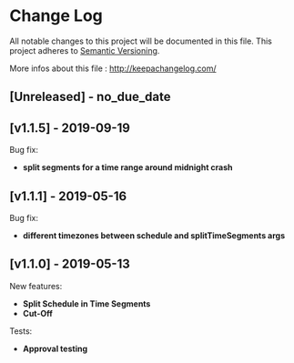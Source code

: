 # Change Log
All notable changes to this project will be documented in this file.
This project adheres to [Semantic Versioning](http://semver.org/).

More infos about this file : http://keepachangelog.com/

## [Unreleased] - no_due_date

## [v1.1.5] - 2019-09-19

Bug fix:
- **split segments for a time range around midnight crash**

## [v1.1.1] - 2019-05-16

Bug fix:
- **different timezones between schedule and splitTimeSegments args**

## [v1.1.0] - 2019-05-13

New features:
- **Split Schedule in Time Segments**
- **Cut-Off**

Tests:
- **Approval testing**
